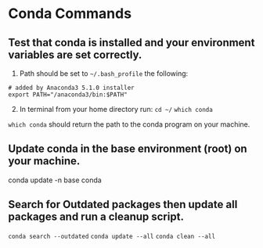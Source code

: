 # Conda Commands

## Test that conda is installed and your environment variables are set correctly.

1. Path should be set to `~/.bash_profile` the following:
```
# added by Anaconda3 5.1.0 installer
export PATH="/anaconda3/bin:$PATH"
```
2. In terminal from your home directory run:
`cd ~/`
`which conda`

`which conda` should return the path to the conda program on your machine.

## Update conda in the base environment (root) on your machine.
conda update -n base conda

## Search for Outdated packages then update all packages and run a cleanup script.
`conda search --outdated`
`conda update --all`
`conda clean --all`
